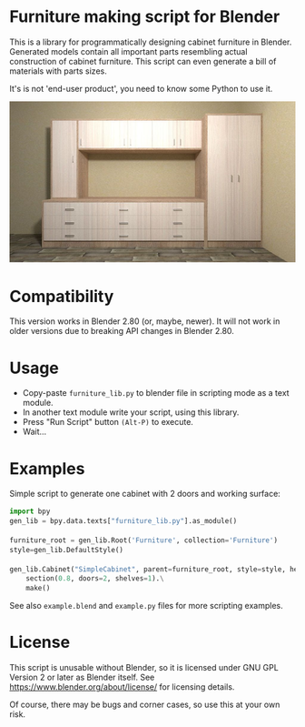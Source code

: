 # Furniture making script for Blender

This is a library for programmatically designing cabinet furniture in Blender.
Generated models contain all important parts resembling actual construction of cabinet furniture.
This script can even generate a bill of materials with parts sizes.

It's is not 'end-user product', you need to know some Python to use it. 

![example image](https://github.com/mikhailefimov/blender_furniture_builder/raw/master/example.jpg)

# Compatibility 
This version works in Blender 2.80 (or, maybe, newer).
It will not work in older versions due to breaking API changes in Blender 2.80.

# Usage
- Copy-paste `furniture_lib.py` to blender file in scripting mode as a text module.
- In another text module write your script, using this library.
- Press "Run Script" button `(Alt-P)` to execute.
- Wait...

# Examples

Simple script to generate one cabinet with 2 doors and working surface:
```python
import bpy
gen_lib = bpy.data.texts["furniture_lib.py"].as_module()

furniture_root = gen_lib.Root('Furniture', collection='Furniture')
style=gen_lib.DefaultStyle()

gen_lib.Cabinet("SimpleCabinet", parent=furniture_root, style=style, height=0.8, base=0.1, depth=0.5, back=0.05, work_surface=0.6).\
    section(0.8, doors=2, shelves=1).\
    make()
```

See also `example.blend` and `example.py` files for more scripting examples.

# License

This script is unusable without Blender, so it is licensed under GNU GPL Version 2 or later as Blender itself.
See https://www.blender.org/about/license/ for licensing details.

Of course, there may be bugs and corner cases, so use this at your own risk. 
